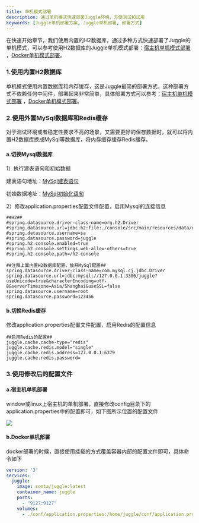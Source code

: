 ```yaml
---
title: 单机模式部署
description: 通过单机模式快速部署Juggle环境，方便测试和试用
keywords: [Juggle单机部署方案, Juggle单机部署, 部署方式]
---
```


在快速开始章节，我们使用内置的H2数据库，通过多种方式快速部署了Juggle的单机模式，可以参考使用H2数据库的Juggle单机模式部署：[宿主机单机模式部署](https://juggle.plus/docs/guide/start/quick-start) ，[Docker单机模式部署](https://juggle.plus/docs/guide/start/start-with-docker)。

### 1.使用内置H2数据库

单机模式使用内置数据库和内存缓存，这是Juggle最简的部署方式，这种部署方式不依赖任何中间件，部署起来非常简单，具体部署方式可以参考：[宿主机单机模式部署](https://juggle.plus/docs/guide/start/quick-start) ，[Docker单机模式部署](https://juggle.plus/docs/guide/start/start-with-docker)。



### 2.使用外置MySql数据库和Redis缓存

对于测试环境或者稳定性要求不高的场景，又需要更好的保存数据时，就可以将内置H2数据库换成MySql等数据库，将内存缓存缓存Redis缓存。

#### a.切换Mysql数据库

1）执行建表语句和初始数据

建表语句地址：[MySql建表语句](https://github.com/somta/Juggle/blob/master/console/src/main/resources/db/schema.sql)

初始数据地址：[MySql初始化语句](https://github.com/somta/Juggle/blob/master/console/src/main/resources/db/data.sql)

2）修改application.properties配置文件配置，启用Mysql的连接信息

```properties
##H2##
#spring.datasource.driver-class-name=org.h2.Driver
#spring.datasource.url=jdbc:h2:file:./console/src/main/resources/data/db_juggle;MODE=MYSQL;DB_CLOSE_DELAY=-1;DATABASE_TO_UPPER=false;IGNORECASE=TRUE;AUTO_SERVER=TRUE;OLD_INFORMATION_SCHEMA=TRUE
#spring.datasource.username=sa
#spring.datasource.password=juggle
#spring.h2.console.enabled=true
#spring.h2.console.settings.web-allow-others=true
#spring.h2.console.path=/h2-console

##注释上面内置H2数据库配置，放开MySql配置##
spring.datasource.driver-class-name=com.mysql.cj.jdbc.Driver
spring.datasource.url=jdbc:mysql://127.0.0.1:3306/juggle?useUnicode=true&characterEncoding=utf-8&serverTimezone=Asia/Shanghai&useSSL=false
spring.datasource.username=root
spring.datasource.password=123456
```

#### b.切换Redis缓存

修改application.properties配置文件配置，启用Redis的配置信息

```properties
##启用Redis的配置##
juggle.cache.cache-type="redis"
juggle.cache.redis.model="single"
juggle.cache.redis.address=127.0.0.1:6379
juggle.cache.redis.password=
```

### 3.使用修改后的配置文件

#### a.宿主机单机部署

window或linux上宿主机的单机部署，直接修改config目录下的application.properties中的配置即可，如下图所示位置的配置文件

![](/juggle/images/guide/operation/application_config.png)



#### b.Docker单机部署

docker部署的时候，直接使用挂载的方式覆盖容器内部的配置文件即可，具体命令如下

```yaml
version: '3'
services:
  juggle:
    image: somta/juggle:latest
    container_name: juggle
    ports:
      - "9127:9127"
    volumes:
      - ./conf/application.properties:/home/juggle/conf/application.properties
```

